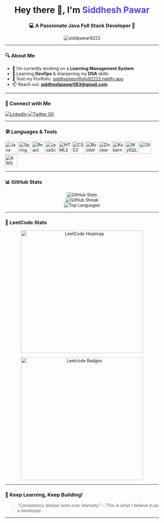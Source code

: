<h1 align="center">Hey there 👋, I'm <span style="color:#4F46E5;">Siddhesh Pawar</span></h1>
<h3 align="center">💻 A Passionate Java Full Stack Developer 🚀</h3>

<p align="center">
  <img src="https://komarev.com/ghpvc/?username=siddpawar9222&label=Profile%20views&color=0e75b6&style=flat" alt="siddpawar9222" />
</p>

---

### 🔍 About Me

- 🚧 I’m currently working on a **Learning Management System**
- 🌱 Learning **DevOps** & sharpening my **DSA** skills
- 🔗 Visit my Portfolio: [siddheshportfolio92222.netlify.app](https://siddheshportfolio92222.netlify.app/)
- 📫 Reach out: **siddheshpawar583@gmail.com**

---

### 🤝 Connect with Me

<p align="left">
  <a href="https://linkedin.com/in/siddheshpawar22" target="_blank">
    <img src="https://img.shields.io/badge/LinkedIn-blue?style=for-the-badge&logo=linkedin&logoColor=white" alt="Linkedin"/>
  </a>
  <a href="https://x.com/GeekySiddhesh" target="_blank">
    <img src="https://img.shields.io/badge/Twitter-black?style=for-the-badge&logo=twitter&logoColor=white" alt="Twitter (X)"/>
  </a>
</p>

---

### 🛠️ Languages & Tools

<p align="left">
  <img src="https://cdn.jsdelivr.net/gh/devicons/devicon/icons/java/java-original.svg" alt="Java" width="40" height="40"/>
  <img src="https://cdn.jsdelivr.net/gh/devicons/devicon/icons/spring/spring-original.svg" alt="Spring Boot" width="40" height="40"/>
  <img src="https://cdn.jsdelivr.net/gh/devicons/devicon/icons/react/react-original.svg" alt="React" width="40" height="40"/>
  <img src="https://cdn.jsdelivr.net/gh/devicons/devicon/icons/javascript/javascript-original.svg" alt="JavaScript" width="40" height="40"/>
  <img src="https://cdn.jsdelivr.net/gh/devicons/devicon/icons/html5/html5-original.svg" alt="HTML5" width="40" height="40"/>
  <img src="https://cdn.jsdelivr.net/gh/devicons/devicon/icons/css3/css3-original.svg" alt="CSS3" width="40" height="40"/>
  <img src="https://cdn.jsdelivr.net/gh/devicons/devicon/icons/bootstrap/bootstrap-original.svg" alt="Bootstrap" width="40" height="40"/>
  <img src="https://cdn.jsdelivr.net/gh/devicons/devicon/icons/docker/docker-original.svg" alt="Docker" width="40" height="40"/>
  <img src="https://cdn.jsdelivr.net/gh/devicons/devicon/icons/kubernetes/kubernetes-plain.svg" alt="Kubernetes" width="40" height="40"/>
  <img src="https://cdn.jsdelivr.net/gh/devicons/devicon/icons/mysql/mysql-original.svg" alt="MySQL" width="40" height="40"/>
  <img src="https://cdn.jsdelivr.net/gh/devicons/devicon/icons/git/git-original.svg" alt="Git" width="40" height="40"/>
  <img src="https://img.shields.io/badge/AWS-%23FF9900.svg?style=for-the-badge&logo=amazon-aws&logoColor=white" alt="AWS" width="40" height="40"/>
</p>

---

### 📊 GitHub Stats

<p align="center">
  <img src="https://github-readme-stats.vercel.app/api?username=Siddpawar9222&show_icons=true&theme=radical" alt="GitHub Stats" />
  <br/>
  <img src="https://github-readme-streak-stats.herokuapp.com/?user=Siddpawar9222&theme=radical" alt="GitHub Streak" />
  <br/>
  <img src="https://github-readme-stats.vercel.app/api/top-langs/?username=Siddpawar9222&layout=compact&theme=radical" alt="Top Languages" />
</p>

---

### 🧠 LeetCode Stats

<p align="center">
  <img src="https://leetcard.jacoblin.cool/GeekySiddhesh?theme=dark&ext=heatmap" alt="LeetCode Heatmap" width="400"/>
</p>

<p align="center">
  <img src="https://leetcode-badge-showcase.vercel.app/api?username=GeekySiddhesh&theme=dark" alt="Leetcode Badges" width="400"/>
</p>

---

### 🚀 Keep Learning, Keep Building!

> _“Consistency always wins over intensity.”_ – This is what I believe in as a developer.

---
